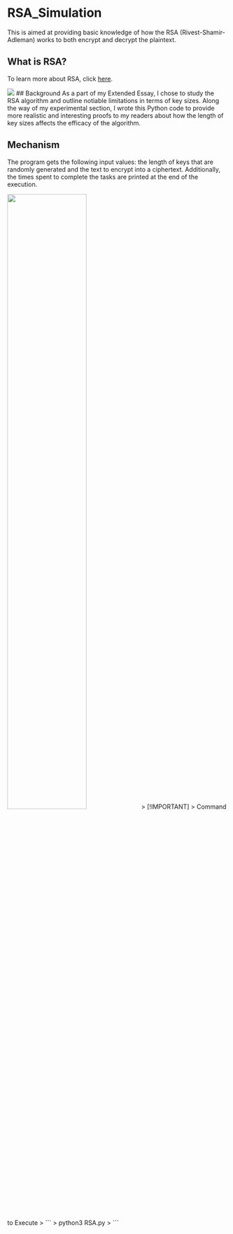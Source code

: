 # RSA_Simulation
This is aimed at providing basic knowledge of how the RSA (Rivest-Shamir-Adleman) works to both encrypt and decrypt the plaintext.

## What is RSA?
To learn more about RSA, click <a href="https://en.wikipedia.org/wiki/RSA_(cryptosystem)">here</a>.

<img src="https://www.clickssl.net/wp-content/uploads/2022/11/how-does-an-rsa-work.png">
## Background
As a part of my Extended Essay, I chose to study the RSA algorithm and outline notiable limitations in terms of key sizes. Along the way of my experimental section, I wrote this Python code to provide more realistic and interesting proofs to my readers about how the length of key sizes affects the efficacy of the algorithm. 

## Mechanism
The program gets the following input values: the length of keys that are randomly generated and the text to encrypt into a ciphertext. Additionally, the times spent to complete the tasks are printed at the end of the execution.

<img src="https://blog.cloudflare.com/content/images/2022/02/image4-12.png" style="width:60%">
> [!IMPORTANT]
> Command to Execute
> ```
> python3 RSA.py
> ```
